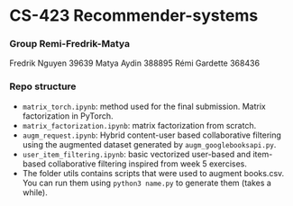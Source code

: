 # CS-423 Recommender-systems

### Group Remi-Fredrik-Matya
Fredrik Nguyen 39639
Matya Aydin 388895
Rémi Gardette 368436

### Repo structure

* `matrix_torch.ipynb`: method used for the final submission. Matrix factorization in PyTorch.
* `matrix_factorization.ipynb`: matrix factorization from scratch.
* `augm_request.ipynb`: Hybrid content-user based collaborative filtering using the augmented dataset generated by `augm_googlebooksapi.py`.
* `user_item_filtering.ipynb`: basic vectorized user-based and item-based collaborative filtering inspired from week 5 exercises.
* The folder utils contains scripts that were used to augment books.csv. You can run them using `python3 name.py` to generate them (takes a while).